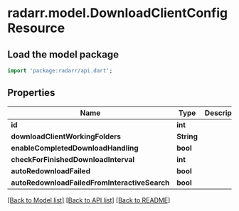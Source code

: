 # radarr.model.DownloadClientConfigResource

## Load the model package
```dart
import 'package:radarr/api.dart';
```

## Properties
Name | Type | Description | Notes
------------ | ------------- | ------------- | -------------
**id** | **int** |  | [optional] 
**downloadClientWorkingFolders** | **String** |  | [optional] 
**enableCompletedDownloadHandling** | **bool** |  | [optional] 
**checkForFinishedDownloadInterval** | **int** |  | [optional] 
**autoRedownloadFailed** | **bool** |  | [optional] 
**autoRedownloadFailedFromInteractiveSearch** | **bool** |  | [optional] 

[[Back to Model list]](../README.md#documentation-for-models) [[Back to API list]](../README.md#documentation-for-api-endpoints) [[Back to README]](../README.md)


